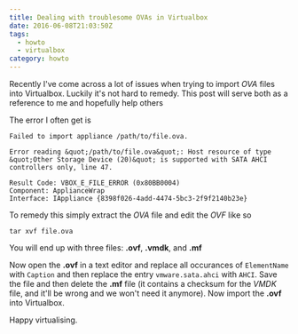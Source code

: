 ```yaml
---
title: Dealing with troublesome OVAs in Virtualbox
date: 2016-06-08T21:03:50Z
tags:
  - howto
  - virtualbox
category: howto
---
```


Recently I've come across a lot of issues when trying to import _OVA_ files into Virtualbox. Luckily it's not hard to remedy. This post will serve both as a reference to me and hopefully help others

The error I often get is

```sourceCode
Failed to import appliance /path/to/file.ova.

Error reading &quot;/path/to/file.ova&quot;: Host resource of type &quot;Other Storage Device (20)&quot; is supported with SATA AHCI controllers only, line 47.

Result Code: VBOX_E_FILE_ERROR (0x80BB0004)
Component: ApplianceWrap
Interface: IAppliance {8398f026-4add-4474-5bc3-2f9f2140b23e}
```

To remedy this simply extract the _OVA_ file and edit the _OVF_ like so

```sourceCode
tar xvf file.ova
```

You will end up with three files: **.ovf**, **.vmdk**, and **.mf**

Now open the **.ovf** in a text editor and replace all occurances of `ElementName` with `Caption` and then replace the entry `vmware.sata.ahci` with `AHCI`. Save the file and then delete the **.mf** file (it contains a checksum for the _VMDK_ file, and it'll be wrong and we won't need it anymore). Now import the **.ovf** into Virtualbox.

Happy virtualising.
